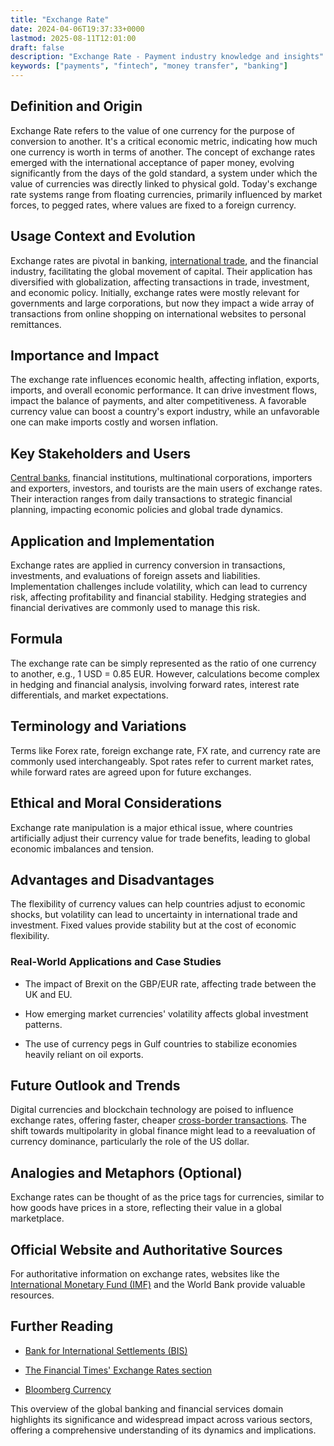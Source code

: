 ```yaml
---
title: "Exchange Rate"
date: 2024-04-06T19:37:33+0000
lastmod: 2025-08-11T12:01:00
draft: false
description: "Exchange Rate - Payment industry knowledge and insights"
keywords: ["payments", "fintech", "money transfer", "banking"]
---
```


## Definition and Origin

Exchange Rate refers to the value of one currency for the purpose of conversion to another. It's a critical economic metric, indicating how much one currency is worth in terms of another. The concept of exchange rates emerged with the international acceptance of paper money, evolving significantly from the days of the gold standard, a system under which the value of currencies was directly linked to physical gold. Today's exchange rate systems range from floating currencies, primarily influenced by market forces, to pegged rates, where values are fixed to a foreign currency.

## Usage Context and Evolution

Exchange rates are pivotal in banking, [international trade](https://faisalkhanllc.xyz/resources/payments-wiki/i/international-trade/), and the financial industry, facilitating the global movement of capital. Their application has diversified with globalization, affecting transactions in trade, investment, and economic policy. Initially, exchange rates were mostly relevant for governments and large corporations, but now they impact a wide array of transactions from online shopping on international websites to personal remittances.

## Importance and Impact

The exchange rate influences economic health, affecting inflation, exports, imports, and overall economic performance. It can drive investment flows, impact the balance of payments, and alter competitiveness. A favorable currency value can boost a country's export industry, while an unfavorable one can make imports costly and worsen inflation.

## Key Stakeholders and Users

[Central banks](https://faisalkhanllc.xyz/resources/payments-wiki/c/central-banks/), financial institutions, multinational corporations, importers and exporters, investors, and tourists are the main users of exchange rates. Their interaction ranges from daily transactions to strategic financial planning, impacting economic policies and global trade dynamics.

## Application and Implementation

Exchange rates are applied in currency conversion in transactions, investments, and evaluations of foreign assets and liabilities. Implementation challenges include volatility, which can lead to currency risk, affecting profitability and financial stability. Hedging strategies and financial derivatives are commonly used to manage this risk.

## Formula

The exchange rate can be simply represented as the ratio of one currency to another, e.g., 1 USD = 0.85 EUR. However, calculations become complex in hedging and financial analysis, involving forward rates, interest rate differentials, and market expectations.

## Terminology and Variations

Terms like Forex rate, foreign exchange rate, FX rate, and currency rate are commonly used interchangeably. Spot rates refer to current market rates, while forward rates are agreed upon for future exchanges.

## Ethical and Moral Considerations

Exchange rate manipulation is a major ethical issue, where countries artificially adjust their currency value for trade benefits, leading to global economic imbalances and tension.

## Advantages and Disadvantages

The flexibility of currency values can help countries adjust to economic shocks, but volatility can lead to uncertainty in international trade and investment. Fixed values provide stability but at the cost of economic flexibility.

### Real-World Applications and Case Studies

- The impact of Brexit on the GBP/EUR rate, affecting trade between the UK and EU.

- How emerging market currencies' volatility affects global investment patterns.

- The use of currency pegs in Gulf countries to stabilize economies heavily reliant on oil exports.

## Future Outlook and Trends

Digital currencies and blockchain technology are poised to influence exchange rates, offering faster, cheaper [cross-border transactions](https://faisalkhanllc.xyz/resources/payments-wiki/c/cross-border-payments-2/). The shift towards multipolarity in global finance might lead to a reevaluation of currency dominance, particularly the role of the US dollar.

## Analogies and Metaphors (Optional)

Exchange rates can be thought of as the price tags for currencies, similar to how goods have prices in a store, reflecting their value in a global marketplace.

## Official Website and Authoritative Sources

For authoritative information on exchange rates, websites like the [International Monetary Fund (IMF)](https://www.imf.org/) and the World Bank provide valuable resources.

## Further Reading

- [Bank for International Settlements (BIS) ](https://www.bis.org/)

- [The Financial Times' Exchange Rates section](https://www.ft.com/stream/brandId/ff808081-2d6e-31e8-2d6f-0a2a1e76f2f1)

- [Bloomberg Currency](https://www.bloomberg.com/markets/currencies) 

This overview of the global banking and financial services domain highlights its significance and widespread impact across various sectors, offering a comprehensive understanding of its dynamics and implications.